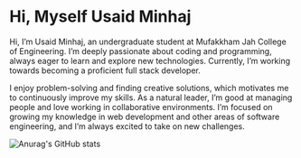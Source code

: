 <h1>Hi, Myself Usaid Minhaj</h1>

<p>Hi, I’m Usaid Minhaj, an undergraduate student at Mufakkham Jah College of Engineering. I’m deeply passionate about coding and programming, always eager to learn and explore new technologies. Currently, I’m working towards becoming a proficient full stack developer.</p>

<p>I enjoy problem-solving and finding creative solutions, which motivates me to continuously improve my skills. As a natural leader, I’m good at managing people and love working in collaborative environments. I’m focused on growing my knowledge in web development and other areas of software engineering, and I’m always excited to take on new challenges.</p>

![Anurag's GitHub stats](https://github-readme-stats.vercel.app/api?username=usaidminhaj&show_icons=true&bg_color=00000000)
